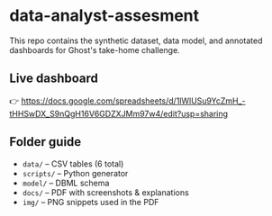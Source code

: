 # data-analyst-assesment

This repo contains the synthetic dataset, data model, and annotated dashboards
for Ghost's take-home challenge.

## Live dashboard
👉 https://docs.google.com/spreadsheets/d/1lWlUSu9YcZmH_-tHHSwDX_S9nQgH16V6GDZXJMm97w4/edit?usp=sharing

## Folder guide
- `data/`         – CSV tables (6 total)
- `scripts/`      – Python generator
- `model/`        – DBML schema
- `docs/`         – PDF with screenshots & explanations
- `img/`          – PNG snippets used in the PDF



